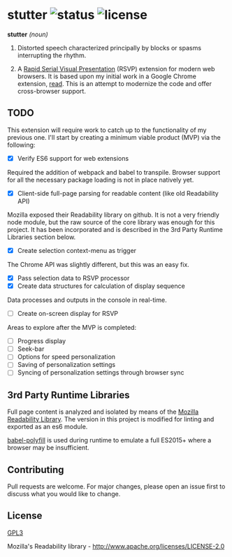 # stutter ![status](https://travis-ci.com/jamestomasino/stutter.svg?branch=master) ![license](https://img.shields.io/badge/license-GPL3-blue.svg?style=flat-square)

**stutter** _(noun)_

1. Distorted speech characterized principally by blocks or spasms interrupting the rhythm.

2. A [Rapid Serial Visual Presentation](https://en.wikipedia.org/wiki/Rapid_serial_visual_presentation) (RSVP) extension for modern web browsers. It is based upon my initial work in a Google Chrome extension, [read](https://github.com/jamestomasino/read_plugin). This is an attempt to modernize the code and offer cross-browser support.

## TODO

This extension will require work to catch up to the functionality of my previous one. I'll start by creating a minimum viable product (MVP) via the following:

- [x] Verify ES6 support for web extensions

Required the addition of webpack and babel to transpile. Browser support for all the necessary package loading is not in place natively yet.

- [x] Client-side full-page parsing for readable content (like old Readability API)

Mozilla exposed their Readability library on github. It is not a very friendly node module, but the raw source of the core library was enough for this project. It has been incorporated and is described in the 3rd Party Runtime Libraries section below.

- [x] Create selection context-menu as trigger

The Chrome API was slightly different, but this was an easy fix.

- [x] Pass selection data to RSVP processor
- [x] Create data structures for calculation of display sequence

Data processes and outputs in the console in real-time.

- [ ] Create on-screen display for RSVP

Areas to explore after the MVP is completed:

- [ ] Progress display
- [ ] Seek-bar
- [ ] Options for speed personalization
- [ ] Saving of personalization settings
- [ ] Syncing of personalization settings through browser sync

## 3rd Party Runtime Libraries

Full page content is analyzed and isolated by means of the [Mozilla Readability Library](https://github.com/mozilla/readability). The version in this project is modified for linting and exported as an es6 module.

[babel-polyfill](https://babeljs.io/docs/en/babel-polyfill) is used during runtime to emulate a full ES2015+ where a browser may be insufficient.

## Contributing

Pull requests are welcome. For major changes, please open an issue first to
discuss what you would like to change.

## License

[GPL3](LICENSE)

Mozilla's Readability library - http://www.apache.org/licenses/LICENSE-2.0
